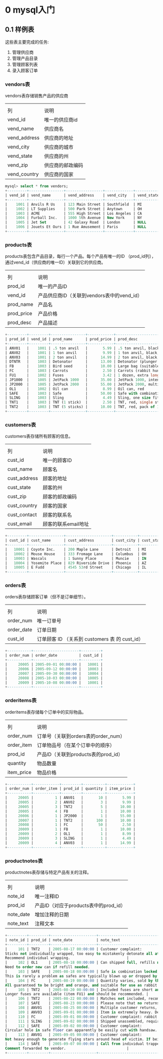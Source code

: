 # 0 mysql入门
## 0.1 样例表
这些表主要完成的任务:
1. 管理供应商
2. 管理产品目录
3. 管理顾客列表
4. 录入顾客订单

### vendors表
vendors表存储销售产品的供应商
<table>
    <th>
        <tr><td>列</td><td>说明</td></tr>
    </th>
    <tr><td>vend_id</td><td>唯一的供应商id</td></tr>
    <tr><td>vend_name</td><td>供应商名</td></tr>
    <tr><td>vend_address</td><td>供应商的地址</td></tr>
    <tr><td>vend_city</td><td>供应商的城市</td></tr>
    <tr><td>vend_state</td><td>供应商的州</td></tr>
    <tr><td>vend_zip</td><td>供应商的邮政编码</td></tr>
    <tr><td>vend_country</td><td>供应商的国家</td></tr>
</table>

```sql
mysql> select * from vendors;
+---------+----------------+-----------------+-------------+------------+----------+--------------+
| vend_id | vend_name      | vend_address    | vend_city   | vend_state | vend_zip | vend_country |
+---------+----------------+-----------------+-------------+------------+----------+--------------+
|    1001 | Anvils R Us    | 123 Main Street | Southfield  | MI         | 48075    | USA          |
|    1002 | LT Supplies    | 500 Park Street | Anytown     | OH         | 44333    | USA          |
|    1003 | ACME           | 555 High Street | Los Angeles | CA         | 90046    | USA          |
|    1004 | Furball Inc.   | 1000 5th Avenue | New York    | NY         | 11111    | USA          |
|    1005 | Jet Set        | 42 Galaxy Road  | London      | NULL       | N16 6PS  | England      |
|    1006 | Jouets Et Ours | 1 Rue Amusement | Paris       | NULL       | 45678    | France       |
+---------+----------------+-----------------+-------------+------------+----------+--------------+
```

### products表
products表包含产品目录，每行一个产品。每个产品有唯一的ID
（prod_id列），通过vend_id（供应商的唯一ID）关联到它的供应商。
<table>
    <th>
        <tr><td>列</td><td>说明</td></tr>
    </th>
    <tr><td>prod_id</td><td>唯一的产品ID</td></tr>
    <tr><td>vend_id</td><td>产品供应商ID（关联到vendors表中的vend_id）</td></tr>
    <tr><td>prod_name</td><td>产品名</td></tr>
    <tr><td>prod_price</td><td>产品价格</td></tr>
    <tr><td>prod_desc</td><td>产品描述</td></tr>
</table>

```sql
+---------+---------+----------------+------------+----------------------------------------------------------------+
| prod_id | vend_id | prod_name      | prod_price | prod_desc                                                      |
+---------+---------+----------------+------------+----------------------------------------------------------------+
| ANV01   |    1001 | .5 ton anvil   |       5.99 | .5 ton anvil, black, complete with handy hook                  |
| ANV02   |    1001 | 1 ton anvil    |       9.99 | 1 ton anvil, black, complete with handy hook and carrying case |
| ANV03   |    1001 | 2 ton anvil    |      14.99 | 2 ton anvil, black, complete with handy hook and carrying case |
| DTNTR   |    1003 | Detonator      |      13.00 | Detonator (plunger powered), fuses not included                |
| FB      |    1003 | Bird seed      |      10.00 | Large bag (suitable for road runners)                          |
| FC      |    1003 | Carrots        |       2.50 | Carrots (rabbit hunting season only)                           |
| FU1     |    1002 | Fuses          |       3.42 | 1 dozen, extra long                                            |
| JP1000  |    1005 | JetPack 1000   |      35.00 | JetPack 1000, intended for single use                          |
| JP2000  |    1005 | JetPack 2000   |      55.00 | JetPack 2000, multi-use                                        |
| OL1     |    1002 | Oil can        |       8.99 | Oil can, red                                                   |
| SAFE    |    1003 | Safe           |      50.00 | Safe with combination lock                                     |
| SLING   |    1003 | Sling          |       4.49 | Sling, one size fits all                                       |
| TNT1    |    1003 | TNT (1 stick)  |       2.50 | TNT, red, single stick                                         |
| TNT2    |    1003 | TNT (5 sticks) |      10.00 | TNT, red, pack of 10 sticks                                    |
+---------+---------+----------------+------------+----------------------------------------------------------------+
```

### customers表
customers表存储所有顾客的信息。
<table>
    <th>
        <tr><td>列</td><td>说明</td></tr>
    </th>
    <tr><td>cust_id</td><td>唯一的顾客ID</td></tr>
    <tr><td>cust_name</td><td>顾客名</td></tr>
    <tr><td>cust_address</td><td>顾客的地址</td></tr>
    <tr><td>cust_state</td><td>顾客的州</td></tr>
    <tr><td>cust_zip</td><td>顾客的邮政编码</td></tr>
    <tr><td>cust_country</td><td>顾客的国家</td></tr>
    <tr><td>cust_contact</td><td>顾客的联系名</td></tr>
    <tr><td>cust_email</td><td>顾客的联系email地址</td></tr>
</table>

```sql
+---------+----------------+---------------------+-----------+------------+----------+--------------+--------------+---------------------+
| cust_id | cust_name      | cust_address        | cust_city | cust_state | cust_zip | cust_country | cust_contact | cust_email          |
+---------+----------------+---------------------+-----------+------------+----------+--------------+--------------+---------------------+
|   10001 | Coyote Inc.    | 200 Maple Lane      | Detroit   | MI         | 44444    | USA          | Y Lee        | ylee@coyote.com     |
|   10002 | Mouse House    | 333 Fromage Lane    | Columbus  | OH         | 43333    | USA          | Jerry Mouse  | NULL                |
|   10003 | Wascals        | 1 Sunny Place       | Muncie    | IN         | 42222    | USA          | Jim Jones    | rabbit@wascally.com |
|   10004 | Yosemite Place | 829 Riverside Drive | Phoenix   | AZ         | 88888    | USA          | Y Sam        | sam@yosemite.com    |
|   10005 | E Fudd         | 4545 53rd Street    | Chicago   | IL         | 54545    | USA          | E Fudd       | NULL                |
+---------+----------------+---------------------+-----------+------------+----------+--------------+--------------+---------------------+
```

### orders表
orders表存储顾客订单（但不是订单细节）。
<table>
    <th>
        <tr><td>列</td><td>说明</td></tr>
    </th>
    <tr><td>order_num</td><td>唯一订单号</td></tr>
    <tr><td>order_date</td><td>订单日期</td></tr>
    <tr><td>cust_id</td><td>订单顾客 ID （关系到 customers 表 的
cust_id）</td></tr>
</table>

```sql
+-----------+---------------------+---------+
| order_num | order_date          | cust_id |
+-----------+---------------------+---------+
|     20005 | 2005-09-01 00:00:00 |   10001 |
|     20006 | 2005-09-12 00:00:00 |   10003 |
|     20007 | 2005-09-30 00:00:00 |   10004 |
|     20008 | 2005-10-03 00:00:00 |   10005 |
|     20009 | 2005-10-08 00:00:00 |   10001 |
+-----------+---------------------+---------+
```

### orderitems表
orderitems表存储每个订单中的实际物品。
<table>
    <th>
        <tr><td>列</td><td>说明</td></tr>
    </th>
    <tr><td>order_num</td><td>订单号（关联到orders表的order_num）</td></tr>
    <tr><td>order_item</td><td>订单物品号（在某个订单中的顺序）</td></tr>
    <tr><td>prod_id</td><td>产品ID（关联到products表的prod_id）</td></tr>
    <tr><td>quantity</td><td>物品数量</td></tr>
    <tr><td>item_price</td><td>物品价格</td></tr>
</table>

```sql
+-----------+------------+---------+----------+------------+
| order_num | order_item | prod_id | quantity | item_price |
+-----------+------------+---------+----------+------------+
|     20005 |          1 | ANV01   |       10 |       5.99 |
|     20005 |          2 | ANV02   |        3 |       9.99 |
|     20005 |          3 | TNT2    |        5 |      10.00 |
|     20005 |          4 | FB      |        1 |      10.00 |
|     20006 |          1 | JP2000  |        1 |      55.00 |
|     20007 |          1 | TNT2    |      100 |      10.00 |
|     20008 |          1 | FC      |       50 |       2.50 |
|     20009 |          1 | FB      |        1 |      10.00 |
|     20009 |          2 | OL1     |        1 |       8.99 |
|     20009 |          3 | SLING   |        1 |       4.49 |
|     20009 |          4 | ANV03   |        1 |      14.99 |
+-----------+------------+---------+----------+------------+
```

### productnotes表
productnotes表存储与特定产品有关的注释。
<table>
    <th>
        <tr><td>列</td><td>说明</td></tr>
    </th>
    <tr><td>note_id</td><td>唯一注释ID</td></tr>
    <tr><td>prod_id</td><td>产品ID（对应于products表中的prod_id）</td></tr>
    <tr><td>note_date</td><td>增加注释的日期</td></tr>
    <tr><td>note_text</td><td>注释文本</td></tr>
</table>

```sql
+---------+---------+---------------------+-----------------------------------------------------------------------------------------------------------------------------------------------------------+
| note_id | prod_id | note_date           | note_text                                                                                                                                                 |
+---------+---------+---------------------+-----------------------------------------------------------------------------------------------------------------------------------------------------------+
|     101 | TNT2    | 2005-08-17 00:00:00 | Customer complaint:
Sticks not individually wrapped, too easy to mistakenly detonate all at once.
Recommend individual wrapping.                          |
|     102 | OL1     | 2005-08-18 00:00:00 | Can shipped full, refills not available.
Need to order new can if refill needed.                                                                          |
|     103 | SAFE    | 2005-08-18 00:00:00 | Safe is combination locked, combination not provided with safe.
This is rarely a problem as safes are typically blown up or dropped by customers.         |
|     104 | FC      | 2005-08-19 00:00:00 | Quantity varies, sold by the sack load.
All guaranteed to be bright and orange, and suitable for use as rabbit bait.                                      |
|     105 | TNT2    | 2005-08-20 00:00:00 | Included fuses are short and have been known to detonate too quickly for some customers.
Longer fuses are available (item FU1) and should be recommended. |
|     106 | TNT2    | 2005-08-22 00:00:00 | Matches not included, recommend purchase of matches or detonator (item DTNTR).                                                                            |
|     107 | SAFE    | 2005-08-23 00:00:00 | Please note that no returns will be accepted if safe opened using explosives.                                                                             |
|     108 | ANV01   | 2005-08-25 00:00:00 | Multiple customer returns, anvils failing to drop fast enough or falling backwards on purchaser. Recommend that customer considers using heavier anvils.  |
|     109 | ANV03   | 2005-09-01 00:00:00 | Item is extremely heavy. Designed for dropping, not recommended for use with slings, ropes, pulleys, or tightropes.                                       |
|     110 | FC      | 2005-09-01 00:00:00 | Customer complaint: rabbit has been able to detect trap, food apparently less effective now.                                                              |
|     111 | SLING   | 2005-09-02 00:00:00 | Shipped unassembled, requires common tools (including oversized hammer).                                                                                  |
|     112 | SAFE    | 2005-09-02 00:00:00 | Customer complaint:
Circular hole in safe floor can apparently be easily cut with handsaw.                                                                |
|     113 | ANV01   | 2005-09-05 00:00:00 | Customer complaint:
Not heavy enough to generate flying stars around head of victim. If being purchased for dropping, recommend ANV02 or ANV03 instead.   |
|     114 | SAFE    | 2005-09-07 00:00:00 | Call from individual trapped in safe plummeting to the ground, suggests an escape hatch be added.
Comment forwarded to vendor.                            |
+---------+---------+---------------------+-----------------------------------------------------------------------------------------------------------------------------------------------------------+
```